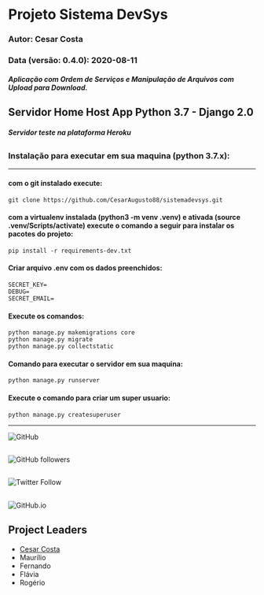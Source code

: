 # Projeto Sistema DevSys
### Autor: Cesar Costa
### Data (versão: 0.4.0): 2020-08-11
##### Aplicação com Ordem de Serviços e Manipulação de Arquivos com Upload para Download.
## Servidor Home Host App Python 3.7 - Django 2.0
##### Servidor teste na plataforma Heroku
##
### Instalação para executar em sua maquina (python 3.7.x):
---------------------------------------------------------------
#### com o git instalado execute:
    git clone https://github.com/CesarAugusto88/sistemadevsys.git
#### com a virtualenv instalada (python3 -m venv .venv) e ativada (source .venv/Scripts/activate) execute o comando a seguir para instalar os pacotes do projeto:
    pip install -r requirements-dev.txt
#### Criar arquivo .env com os dados preenchidos:
    SECRET_KEY=
    DEBUG=
    SECRET_EMAIL=
#### Execute os comandos:
    python manage.py makemigrations core
    python manage.py migrate
    python manage.py collectstatic
#### Comando para executar o servidor em sua maquina:
    python manage.py runserver
#### Execute o comando para criar um super usuario:
    python manage.py createsuperuser
---------------------------------------------------------------

![GitHub](https://img.shields.io/github/license/CesarAugusto88/sistemadevsys)

##

![GitHub followers](https://img.shields.io/github/followers/CesarAugusto88?%20Follow&style=social)

##

![Twitter Follow](https://img.shields.io/twitter/follow/cesaraugustodem?style=social)

##

![GitHub.io](https://img.shields.io/badge/Github.io-CesarAugusto88.github.io-red)

## Project Leaders

 - [Cesar Costa](https://github.com/cesaraugusto88)
 - Maurílio
 - Fernando
 - Flávia
 - Rogério
